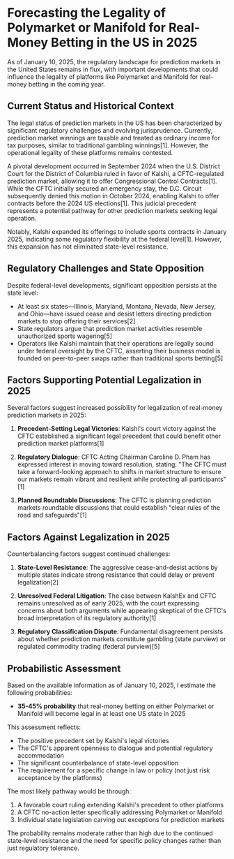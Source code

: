 # Forecasting the Legality of Polymarket or Manifold for Real-Money Betting in the US in 2025

As of January 10, 2025, the regulatory landscape for prediction markets in the United States remains in flux, with important developments that could influence the legality of platforms like Polymarket and Manifold for real-money betting in the coming year.

## Current Status and Historical Context

The legal status of prediction markets in the US has been characterized by significant regulatory challenges and evolving jurisprudence. Currently, prediction market winnings are taxable and treated as ordinary income for tax purposes, similar to traditional gambling winnings[1]. However, the operational legality of these platforms remains contested.

A pivotal development occurred in September 2024 when the U.S. District Court for the District of Columbia ruled in favor of Kalshi, a CFTC-regulated prediction market, allowing it to offer Congressional Control Contracts[1]. While the CFTC initially secured an emergency stay, the D.C. Circuit subsequently denied this motion in October 2024, enabling Kalshi to offer contracts before the 2024 US elections[1]. This judicial precedent represents a potential pathway for other prediction markets seeking legal operation.

Notably, Kalshi expanded its offerings to include sports contracts in January 2025, indicating some regulatory flexibility at the federal level[1]. However, this expansion has not eliminated state-level resistance.

## Regulatory Challenges and State Opposition

Despite federal-level developments, significant opposition persists at the state level:

- At least six states—Illinois, Maryland, Montana, Nevada, New Jersey, and Ohio—have issued cease and desist letters directing prediction markets to stop offering their services[2]
- State regulators argue that prediction market activities resemble unauthorized sports wagering[5]
- Operators like Kalshi maintain that their operations are legally sound under federal oversight by the CFTC, asserting their business model is founded on peer-to-peer swaps rather than traditional sports betting[5]

## Factors Supporting Potential Legalization in 2025

Several factors suggest increased possibility for legalization of real-money prediction markets in 2025:

1. **Precedent-Setting Legal Victories**: Kalshi's court victory against the CFTC established a significant legal precedent that could benefit other prediction market platforms[1]

2. **Regulatory Dialogue**: CFTC Acting Chairman Caroline D. Pham has expressed interest in moving toward resolution, stating: "The CFTC must take a forward-looking approach to shifts in market structure to ensure our markets remain vibrant and resilient while protecting all participants"[1]

3. **Planned Roundtable Discussions**: The CFTC is planning prediction markets roundtable discussions that could establish "clear rules of the road and safeguards"[1]

## Factors Against Legalization in 2025

Counterbalancing factors suggest continued challenges:

1. **State-Level Resistance**: The aggressive cease-and-desist actions by multiple states indicate strong resistance that could delay or prevent legalization[2]

2. **Unresolved Federal Litigation**: The case between KalshEx and CFTC remains unresolved as of early 2025, with the court expressing concerns about both arguments while appearing skeptical of the CFTC's broad interpretation of its regulatory authority[1]

3. **Regulatory Classification Dispute**: Fundamental disagreement persists about whether prediction markets constitute gambling (state purview) or regulated commodity trading (federal purview)[5]

## Probabilistic Assessment

Based on the available information as of January 10, 2025, I estimate the following probabilities:

- **35-45% probability** that real-money betting on either Polymarket or Manifold will become legal in at least one US state in 2025

This assessment reflects:
- The positive precedent set by Kalshi's legal victories
- The CFTC's apparent openness to dialogue and potential regulatory accommodation
- The significant counterbalance of state-level opposition
- The requirement for a specific change in law or policy (not just risk acceptance by the platforms)

The most likely pathway would be through:
1. A favorable court ruling extending Kalshi's precedent to other platforms
2. A CFTC no-action letter specifically addressing Polymarket or Manifold
3. Individual state legislation carving out exceptions for prediction markets

The probability remains moderate rather than high due to the continued state-level resistance and the need for specific policy changes rather than just regulatory tolerance.